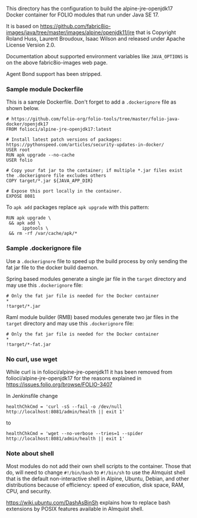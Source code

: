 This directory has the configuration to build the alpine-jre-openjdk17
Docker container for FOLIO modules that run under Java SE 17.

It is based on
https://github.com/fabric8io-images/java/tree/master/images/alpine/openjdk11/jre
that is Copyright Roland Huss, Laurent Broudoux, Isaac Wilson and released under
Apache License Version 2.0.

Documentation about supported environment variables like `JAVA_OPTIONS`
is on the above fabric8io-images web page.

Agent Bond support has been stripped.

### Sample module Dockerfile

This is a sample Dockerfile. Don't forget to add a `.dockerignore` file as shown below.

```
# https://github.com/folio-org/folio-tools/tree/master/folio-java-docker/openjdk17
FROM folioci/alpine-jre-openjdk17:latest

# Install latest patch versions of packages: https://pythonspeed.com/articles/security-updates-in-docker/
USER root
RUN apk upgrade --no-cache
USER folio

# Copy your fat jar to the container; if multiple *.jar files exist the .dockerignore file excludes others
COPY target/*.jar ${JAVA_APP_DIR}

# Expose this port locally in the container.
EXPOSE 8081
```

To `apk add` packages replace `apk upgrade` with this pattern:

```
RUN apk upgrade \
 && apk add \
      ipptools \
 && rm -rf /var/cache/apk/*
```

### Sample .dockerignore file

Use a `.dockerignore` file to speed up the build process by only sending the
fat jar file to the docker build daemon.

Spring based modules generate a single jar file in the `target` directory and may
use this `.dockerignore` file:

```
# Only the fat jar file is needed for the Docker container
*
!target/*.jar
```

Raml module builder (RMB) based modules generate two jar files in the `target`
directory and may use this `.dockerignore` file:

```
# Only the fat jar file is needed for the Docker container
*
!target/*-fat.jar
```

### No curl, use wget

While curl is in folioci/alpine-jre-openjdk11 it has been removed from
folioci/alpine-jre-openjdk17 for the reasons explained in
https://issues.folio.org/browse/FOLIO-3407

In Jenkinsfile change

```
healthChkCmd = 'curl -sS --fail -o /dev/null  http://localhost:8081/admin/health || exit 1'
```
to
```
healthChkCmd = 'wget --no-verbose --tries=1 --spider http://localhost:8081/admin/health || exit 1'
```

### Note about shell

Most modules do not add their own shell scripts to the container. Those that do, will need to
change `#!/bin/bash` to `#!/bin/sh` to use the Almquist shell that is the default
non-interactive shell in Alpine, Ubuntu, Debian, and other distributions because
of efficiency: speed of execution, disk space, RAM, CPU, and security.

https://wiki.ubuntu.com/DashAsBinSh explains how to replace bash extensions by
POSIX features available in Almquist shell.

